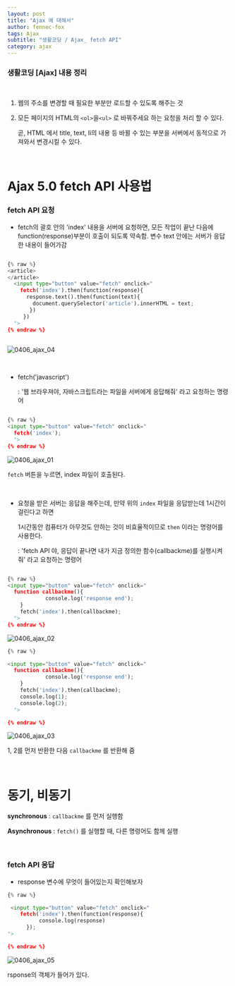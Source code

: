 ```yaml
---
layout: post
title: "Ajax 에 대해서"
author: fennec-fox
tags: Ajax
subtitle: "생활코딩 / Ajax_ fetch API"
category: ajax
---
```


### 생활코딩 [Ajax] 내용 정리

<br>

1. 웹의 주소를 변경할 때 필요한 부분만 로드할 수 있도록 해주는 것 

2. 모든 페이지의 HTML의 `<ol>`을`<ul>` 로 바꿔주세요 하는 요청을 처리 할 수 있다. 

   곧, HTML 에서 title, text, li의 내용 등 바뀔 수 있는 부분을 서버에서 동적으로 가져와서 변경시킬 수 있다.

<br>

# Ajax 5.0 fetch API 사용법

### fetch API 요청

- fetch의 괄호 안의 'index' 내용을 서버에 요청하면, 모든 작업이 끝난 다음에 function(response)부분이 호출이 되도록 약속함. 변수 text 안에는 서버가 응답한 내용이 들어가감 

```python

{% raw %}
<article> 
</article>
  <input type="button" value="fetch" onclick="
    fetch('index').then(function(response){
      response.text().then(function(text){
        document.querySelector('article').innerHTML = text;
       })
     })
  ">
{% endraw %}
  
```

![0406_ajax_04](/assets/img_studed/0406_ajax_04.png)

<br>

- fetch('javascript')

  : '웹 브라우져야, 자바스크립트라는 파일을 서버에게 응답해줘' 라고 요청하는 명령어

```python

{% raw %}
<input type="button" value="fetch" onclick="
  fetch('index');
  ">
{% endraw %}

```

![0406_ajax_01](/assets/img_studed/0406_ajax_01.png)

 `fetch` 버튼을 누르면, index 파일이 호출된다.

<br>

- 요청을 받은 서버는 응답을 해주는데, 만약 위의 `index` 파일을 응답받는데 1시간이 걸린다고 하면

  1시간동안 컴퓨터가 아무것도 안하는 것이 비효율적이므로 `then` 이라는 명령어를 사용한다. 

  : 'fetch API 야, 응답이 끝나면 내가 지금 정의한 함수(callbackme)를 실행시켜줘' 라고 요청하는 명령어

```python

{% raw %}
<input type="button" value="fetch" onclick="
  function callbackme(){
			console.log('response end');
    }                                          
    fetch('index').then(callbackme);                                        
  ">
{% endraw %}

```

![0406_ajax_02](/assets/img_studed/0406_ajax_02.png)



```python
{% raw %}

<input type="button" value="fetch" onclick="
  function callbackme(){
			console.log('response end');
    }                                          
    fetch('index').then(callbackme);
    console.log(1);
    console.log(2);                                      
  ">

{% endraw %}
```

![0406_ajax_03](/assets/img_studed/0406_ajax_03.png)



 1, 2를 먼저 반환한 다음 `callbackme` 를 반환해 줌

<br>

# 동기, 비동기

**synchronous** : `callbackme`  를 먼저 실행함

**Asynchronous** :  `fetch()` 를 실행할 때, 다른 명령어도 함께 실행

<br>

### fetch API 응답

- response 변수에 무엇이 들어있는지 확인해보자

```python
{% raw %}

 <input type="button" value="fetch" onclick="
    fetch('index').then(function(response){
          console.log(response)
      });
">

{% endraw %}

```

![0406_ajax_05](/assets/img_studed/0406_ajax_05.png)

rsponse의 객체가 들어가 있다. 

<br>

